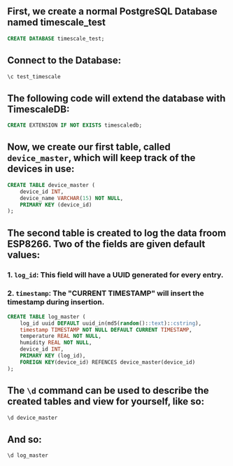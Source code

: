 
## First, we create a normal PostgreSQL Database named **timescale_test** 

```sql
CREATE DATABASE timescale_test;
```
## Connect to the Database:

```sql
\c test_timescale
```

## The following code will extend the database with TimescaleDB:

```sql
CREATE EXTENSION IF NOT EXISTS timescaledb;
```
## Now, we create our first table, called `device_master`, which will keep track of the devices in use:

```sql
CREATE TABLE device_master (  
    device_id INT,  
    device_name VARCHAR(15) NOT NULL,   
    PRIMARY KEY (device_id)  
); 
```

## The second table is created to log the data froom ESP8266. Two of the fields are given default values:
 ### 1. `log_id`: This field will have a UUID generated for every entry.
 ### 2. `timestamp`: The "CURRENT TIMESTAMP" will insert the timestamp during insertion.
```sql
CREATE TABLE log_master (  
    log_id uuid DEFAULT uuid_in(md5(random()::text)::cstring),  
    timestamp TIMESTAMP NOT NULL DEFAULT CURRENT TIMESTAMP,  
    temperature REAL NOT NULL,  
    humidity REAL NOT NULL,  
    device_id INT,  
    PRIMARY KEY (log_id),
    FOREIGN KEY(device_id) REFENCES device_master(device_id)  
); 
```
## The `\d` command can be used to describe the created tables and view for yourself, like so:
```sql
\d device_master
```
## And so:
```sql
\d log_master
```
 